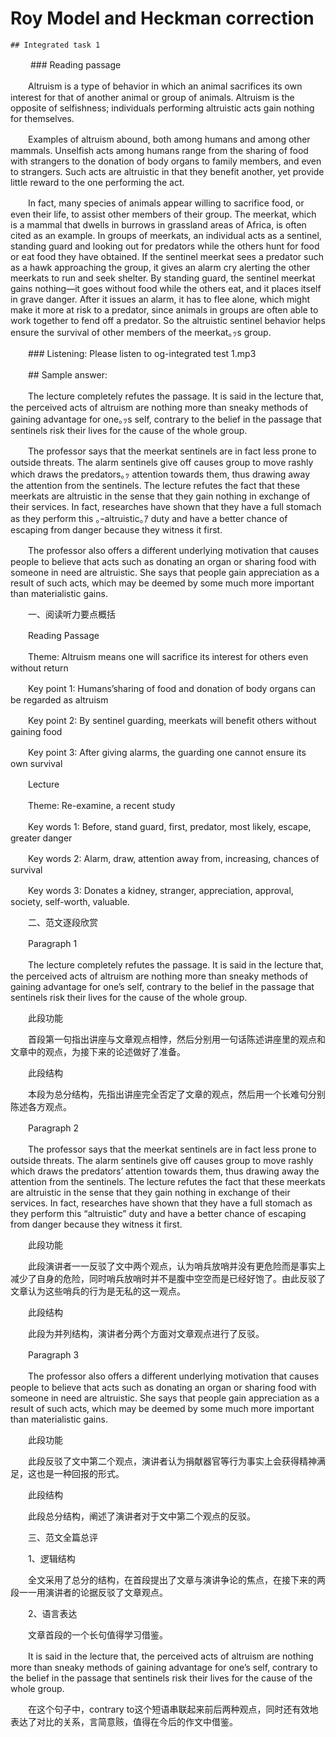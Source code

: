 # Roy Model and Heckman correction

    ## Integrated task 1
　　
    ### Reading passage

　　Altruism is a type of behavior in which an animal sacrifices its own interest for that of another animal or group of animals. Altruism is the opposite of selfishness; individuals performing altruistic acts gain nothing for themselves.

　　Examples of altruism abound, both among humans and among other mammals. Unselfish acts among humans range from the sharing of food with strangers to the donation of body organs to family members, and even to strangers. Such acts are altruistic in that they benefit another, yet provide little reward to the one performing the act.

　　In fact, many species of animals appear willing to sacrifice food, or even their life, to assist other members of their group. The meerkat, which is a mammal that dwells in burrows in grassland areas of Africa, is often cited as an example. In groups of meerkats, an individual acts as a sentinel, standing guard and looking out for predators while the others hunt for food or eat food they have obtained. If the sentinel meerkat sees a predator such as a hawk approaching the group, it gives an alarm cry alerting the other meerkats to run and seek shelter. By standing guard, the sentinel meerkat gains nothing—it goes without food while the others eat, and it places itself in grave danger. After it issues an alarm, it has to flee alone, which might make it more at risk to a predator, since animals in groups are often able to work together to fend off a predator. So the altruistic sentinel behavior helps ensure the survival of other members of the meerkat｡ｯs group.

　　### Listening: Please listen to og-integrated test 1.mp3

　　## Sample answer:

　　The lecture completely refutes the passage. It is said in the lecture that, the perceived acts of altruism are nothing more than sneaky methods of gaining advantage for one｡ｯs self, contrary to the belief in the passage that sentinels risk their lives for the cause of the whole group.

　　The professor says that the meerkat sentinels are in fact less prone to outside threats. The alarm sentinels give off causes group to move rashly which draws the predators｡ｯ attention towards them, thus drawing away the attention from the sentinels. The lecture refutes the fact that these meerkats are altruistic in the sense that they gain nothing in exchange of their services. In fact, researches have shown that they have a full stomach as they perform this ｡ｰaltruistic｡ｱ duty and have a better chance of escaping from danger because they witness it first.

　　The professor also offers a different underlying motivation that causes people to believe that acts such as donating an organ or sharing food with someone in need are altruistic. She says that people gain appreciation as a result of such acts, which may be deemed by some much more important than materialistic gains.

　　一、阅读听力要点概括

　　Reading Passage

　　Theme: Altruism means one will sacrifice its interest for others even without return

　　Key point 1: Humans’sharing of food and donation of body organs can be regarded as altruism

　　Key point 2: By sentinel guarding, meerkats will benefit others without gaining food

　　Key point 3: After giving alarms, the guarding one cannot ensure its own survival

　　Lecture

　　Theme: Re-examine, a recent study

　　Key words 1: Before, stand guard, first, predator, most likely, escape, greater danger

　　Key words 2: Alarm, draw, attention away from, increasing, chances of survival

　　Key words 3: Donates a kidney, stranger, appreciation, approval, society, self-worth, valuable.

　　二、范文逐段欣赏

　　Paragraph 1

　　The lecture completely refutes the passage. It is said in the lecture that, the perceived acts of altruism are nothing more than sneaky methods of gaining advantage for one’s self, contrary to the belief in the passage that sentinels risk their lives for the cause of the whole group.

　　此段功能

　　首段第一句指出讲座与文章观点相悖，然后分别用一句话陈述讲座里的观点和文章中的观点，为接下来的论述做好了准备。

　　此段结构

　　本段为总分结构，先指出讲座完全否定了文章的观点，然后用一个长难句分别陈述各方观点。

　　Paragraph 2

　　The professor says that the meerkat sentinels are in fact less prone to outside threats. The alarm sentinels give off causes group to move rashly which draws the predators’ attention towards them, thus drawing away the attention from the sentinels. The lecture refutes the fact that these meerkats are altruistic in the sense that they gain nothing in exchange of their services. In fact, researches have shown that they have a full stomach as they perform this “altruistic” duty and have a better chance of escaping from danger because they witness it first.

　　此段功能

　　此段演讲者一一反驳了文中两个观点，认为哨兵放哨并没有更危险而是事实上减少了自身的危险，同时哨兵放哨时并不是腹中空空而是已经好饱了。由此反驳了文章认为这些哨兵的行为是无私的这一观点。

　　此段结构

　　此段为并列结构，演讲者分两个方面对文章观点进行了反驳。

　　Paragraph 3

　　The professor also offers a different underlying motivation that causes people to believe that acts such as donating an organ or sharing food with someone in need are altruistic. She says that people gain appreciation as a result of such acts, which may be deemed by some much more important than materialistic gains.

　　此段功能

　　此段反驳了文中第二个观点，演讲者认为捐献器官等行为事实上会获得精神满足，这也是一种回报的形式。

　　此段结构

　　此段总分结构，阐述了演讲者对于文中第二个观点的反驳。

　　三、范文全篇总评

　　1、逻辑结构

　　全文采用了总分的结构，在首段提出了文章与演讲争论的焦点，在接下来的两段一一用演讲者的论据反驳了文章观点。

　　2、语言表达

　　文章首段的一个长句值得学习借鉴。

　　It is said in the lecture that, the perceived acts of altruism are nothing more than sneaky methods of gaining advantage for one’s self, contrary to the belief in the passage that sentinels risk their lives for the cause of the whole group.

　　在这个句子中，contrary to这个短语串联起来前后两种观点，同时还有效地表达了对比的关系，言简意赅，值得在今后的作文中借鉴。